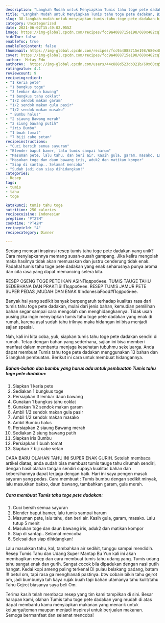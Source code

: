 ```yaml
---
description: "Langkah Mudah untuk Menyiapkan Tumis tahu toge pete dadakan, Bikin Ngiler"
title: "Langkah Mudah untuk Menyiapkan Tumis tahu toge pete dadakan, Bikin Ngiler"
slug: 38-langkah-mudah-untuk-menyiapkan-tumis-tahu-toge-pete-dadakan-bikin-ngiler
category: Uncategorized
date: 2021-06-02T15:49:02.955Z
image: https://img-global.cpcdn.com/recipes/fcc9a4088715e198/680x482cq70/tumis-tahu-toge-pete-dadakan-foto-resep-utama.jpg
hideToc: false
enableToc: true
enableTocContent: false
thumbnail: https://img-global.cpcdn.com/recipes/fcc9a4088715e198/680x482cq70/tumis-tahu-toge-pete-dadakan-foto-resep-utama.jpg
cover: https://img-global.cpcdn.com/recipes/fcc9a4088715e198/680x482cq70/tumis-tahu-toge-pete-dadakan-foto-resep-utama.jpg
author:  Metay Edo
authorAv:  https://img-global.cpcdn.com/users/44c888d523db321b/60x60cq50/avatar.jpg
ratingvalue: 4.1
reviewcount: 9
recipeingredient:
- "1 keria pete"
- "1 bungkus toge"
- "3 lembar daun bawang"
- "1 bungkus tahu coklat"
- "1/2 sendok makan garam"
- "1/2 sendok makan gula pasir"
- "1/2 sendok makan masako"
- " Bumbu halus"
- "2 siaung Bawang merah"
- "2 siung bawang putih"
- "iris Bumbu"
- "1 buah tomat"
- "7 biji cabe setan"
recipeinstructions:
- "Cuci bersih semua sayuran"
- "Blender baput bamer, lalu tumis sampai harum"
- "Masuman pete, lalu tahu, dan beri air. Kasih gula, garam, masako. Lalu tutup 5 menit"
- "Masukan toge dan daun bawang iris, aduk2 dan matikan kompor"
- "Siap di santap.. Selamat mencoba"
- "Sudah jadi dan siap dihidangkan!"
categories:
- Resep
tags:
- tumis
- tahu
- toge

katakunci: tumis tahu toge 
nutrition: 250 calories
recipecuisine: Indonesian
preptime: "PT27M"
cooktime: "PT42M"
recipeyield: "4"
recipecategory: Dinner

---
```



Sedang mencari inspirasi resep tumis tahu toge pete dadakan yang unik? Cara menyiapkannya memang susah-susah gampang. Jika keliru mengolah maka hasilnya tidak akan memuaskan dan justru cenderung tidak enak. Padahal tumis tahu toge pete dadakan yang enak seharusnya punya aroma dan cita rasa yang dapat memancing selera kita.


RESEP OSENG TOGE PETE IKAN ASINПодробнее. TUMIS TAUGE TAHU SEDERHANA DAN PRAKTIS!!Подробнее. RESEP TUMIS JAMUR PETE SUPER PEDAS ,MUDAH DAN ENAK #IndonesiaFood#Подробнее.

Banyak hal yang sedikit banyak berpengaruh terhadap kualitas rasa dari tumis tahu toge pete dadakan, mulai dari jenis bahan, kemudian pemilihan bahan segar sampai cara mengolah dan menghidangkannya. Tidak usah pusing jika ingin menyiapkan tumis tahu toge pete dadakan yang enak di rumah, karena asal sudah tahu triknya maka hidangan ini bisa menjadi sajian spesial.


Nah, kali ini kita coba, yuk, siapkan tumis tahu toge pete dadakan sendiri di rumah. Tetap dengan bahan yang sederhana, sajian ini bisa memberi manfaat dalam membantu menjaga kesehatan tubuhmu sekeluarga. Anda dapat membuat Tumis tahu toge pete dadakan menggunakan 13 bahan dan 5 langkah pembuatan. Berikut ini cara untuk membuat hidangannya.

<!--inarticleads1-->

##### Bahan-bahan dan bumbu yang harus ada untuk pembuatan Tumis tahu toge pete dadakan:

1. Siapkan 1 keria pete
1. Sediakan 1 bungkus toge
1. Persiapkan 3 lembar daun bawang
1. Gunakan 1 bungkus tahu coklat
1. Gunakan 1/2 sendok makan garam
1. Ambil 1/2 sendok makan gula pasir
1. Ambil 1/2 sendok makan masako
1. Ambil  Bumbu halus
1. Persiapkan 2 siaung Bawang merah
1. Sediakan 2 siung bawang putih
1. Siapkan iris Bumbu
1. Persiapkan 1 buah tomat
1. Siapkan 7 biji cabe setan


CARA BARU OLAHAN TAHU INI SUPER ENAK GURIH. Setelah membaca artikel diatas, anda sudah bisa membuat tumis tauge tahu dirumah sendiri, dengan hasil olahan tangan sendiri supaya kualitas bahan dan kebersihannya dapat terjaga dengan baik. Hari ini saya pengen masak sayuran yang pedas. Cara membuat : Tumis bumbu dengan sedikit minyak, lalu masukkan bakso, daun bawang, tambahkan garam, gula merah. 

<!--inarticleads2-->

##### Cara membuat Tumis tahu toge pete dadakan:

1. Cuci bersih semua sayuran
1. Blender baput bamer, lalu tumis sampai harum
1. Masuman pete, lalu tahu, dan beri air. Kasih gula, garam, masako. Lalu tutup 5 menit
1. Masukan toge dan daun bawang iris, aduk2 dan matikan kompor
1. Siap di santap.. Selamat mencoba
1. Selesai dan siap dihidangkan!

Lalu masukkan tahu, kol, tambahkan air sedikit, tunggu sampai mendidih. Resep Tumis Tahu dan Udang Super Mantap Bu Yun kali ini akan membagikan resep dan cara membuat tumis tahu udang yang. Tumis udang tahu sangat enak dan gurih. Sangat cocok bila dipadukan dengan nasi putih hangat. Kedai kopi ameng paling terkenal DI pulau belakang padang, batam !!! betul om, tapi rasa ga menghianati pastinya. btw cobain bikin tahu gejrot om, jadi bumbunya tuh kaya rujak buah tapi bahan utamanya tahu kulit/tahu Tahu Gejrot biasanya saya beli Om. 

Terima kasih telah membaca resep yang tim kami tampilkan di sini. Besar harapan kami, olahan Tumis tahu toge pete dadakan yang mudah di atas dapat membantu kamu menyiapkan makanan yang menarik untuk keluarga/teman maupun menjadi inspirasi untuk berjualan makanan. Semoga bermanfaat dan selamat mencoba!
